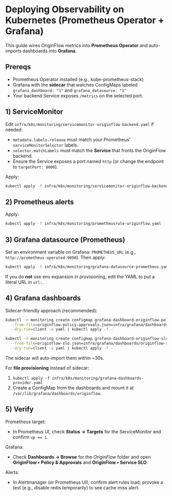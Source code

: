 # Deploying Observability on Kubernetes (Prometheus Operator + Grafana)

This guide wires OriginFlow metrics into **Prometheus Operator** and auto-imports dashboards into **Grafana**.

## Prereqs
- Prometheus Operator installed (e.g., kube-prometheus-stack)
- Grafana with the **sidecar** that watches ConfigMaps labeled `grafana_dashboard: "1"` and `grafana_datasource: "1"`
- Your backend Service exposes `/metrics` on the selected port.

## 1) ServiceMonitor
Edit `infra/k8s/monitoring/servicemonitor-originflow-backend.yaml` if needed:
- `metadata.labels.release` must match your Prometheus’ `serviceMonitorSelector` labels.
- `selector.matchLabels` must match the **Service** that fronts the OriginFlow backend.
- Ensure the Service exposes a port named `http` (or change the endpoint to `targetPort: 8000`).

Apply:
```bash
kubectl apply -f infra/k8s/monitoring/servicemonitor-originflow-backend.yaml
```

## 2) Prometheus alerts
Apply:
```bash
kubectl apply -f infra/k8s/monitoring/prometheusrule-originflow.yaml
```

## 3) Grafana datasource (Prometheus)
Set an environment variable on Grafana: `PROMETHEUS_URL` (e.g., `http://prometheus-operated:9090`).
Then apply:
```bash
kubectl apply -f infra/k8s/monitoring/grafana-datasource-prometheus.yaml
```

If you do **not** use env expansion in provisioning, edit the YAML to put a literal URL in `url:`.

## 4) Grafana dashboards
Sidecar-friendly approach (recommended):
```bash
kubectl -n monitoring create configmap grafana-dashboard-originflow-policy-approvals \
  --from-file=originflow-policy-approvals.json=infra/grafana/dashboards/originflow-policy-approvals.json \
  --dry-run=client -o yaml | kubectl apply -f -

kubectl -n monitoring create configmap grafana-dashboard-originflow-slo \
  --from-file=originflow-slo.json=infra/grafana/dashboards/originflow-slo.json \
  --dry-run=client -o yaml | kubectl apply -f -
```
The sidecar will auto-import them within ~30s.

For **file provisioning** instead of sidecar:
1. `kubectl apply -f infra/k8s/monitoring/grafana-dashboards-provider.yaml`
2. Create a ConfigMap from the dashboards and mount it at `/var/lib/grafana/dashboards/originflow`.

## 5) Verify
Prometheus target:
- In Prometheus UI, check **Status → Targets** for the ServiceMonitor and confirm `up == 1`.

Grafana:
- Check **Dashboards → Browse** for the *OriginFlow* folder and open **OriginFlow • Policy & Approvals** and **OriginFlow • Service SLO**.

Alerts:
- In Alertmanager (or Prometheus UI), confirm alert rules load; provoke a test (e.g., disable redis temporarily) to see cache miss alert.
